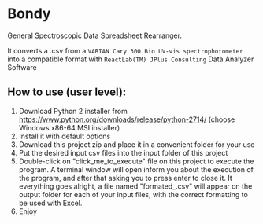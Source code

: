 # Bondy
General Spectroscopic Data Spreadsheet Rearranger.

It converts a .csv from a `VARIAN Cary 300 Bio UV-vis spectrophotometer` into a compatible format with `ReactLab(TM) JPlus Consulting` Data Analyzer Software

## How to use (user level):
1. Download Python 2 installer from https://www.python.org/downloads/release/python-2714/ (choose Windows x86-64 MSI installer)
2. Install it with default options
3. Download this project zip and place it in a convenient folder for your use
4. Put the desired input csv files into the input folder of this project
5. Double-click on "click_me_to_execute" file on this project to execute the program. A terminal window will open inform you about the execution of the program, and after that asking you to press enter to close it. It everything goes alright, a file named "formated_<nameOfYourFile>.csv" will appear on the output folder for each of your input files, with the correct formatting to be used with Excel.
6. Enjoy
